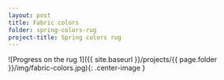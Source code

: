 ```yaml
---
layout: post
title: Fabric colors
folder: spring-colors-rug
project-title: Spring colors rug
---
```

![Progress on the rug 1]({{ site.baseurl }}/projects/{{ page.folder }}/img/fabric-colors.jpg){: .center-image }
